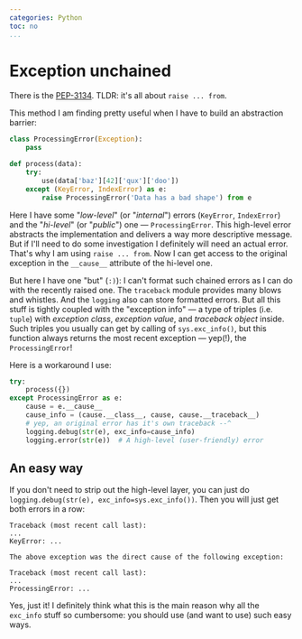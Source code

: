 ```yaml
---
categories: Python
toc: no
...
```


# Exception **unchained**

There is the [PEP-3134](https://www.python.org/dev/peps/pep-3134/). TLDR: it's all about `raise ... from`.

This method I am finding pretty useful when I have to build an abstraction barrier:

```python
class ProcessingError(Exception):
    pass

def process(data):
    try:
        use(data['baz'][42]['qux']['doo'])
    except (KeyError, IndexError) as e:
        raise ProcessingError('Data has a bad shape') from e
```

Here I have some "*low-level*" (or "*internal*") errors (`KeyError`, `IndexError`) and the "*hi-level*" (or "*public*") one — `ProcessingError`. This high-level error abstracts the implementation and delivers a way more descriptive message. But if I'll need to do some investigation I definitely will need an actual error. That's why I am using `raise ... from`. Now I can get access to the original exception in the `__cause__` attribute of the hi-level one.

But here I have one "but" (`:)`): I can't format such chained errors as I can do with the recently raised one. The `traceback` module provides many blows and whistles. And the `logging` also can store formatted errors. But all this stuff is tightly coupled with the "exception info" — a type of triples (i.e. `tuple`) with *exception class*, *exception value*, and *traceback object* inside. Such triples you usually can get by calling of `sys.exc_info()`, but this function always returns the most recent exception — yep(!), the `ProcessingError`!

Here is a workaround I use:

```python
try:
    process({})
except ProcessingError as e:
    cause = e.__cause__
    cause_info = (cause.__class__, cause, cause.__traceback__)
    # yep, an original error has it's own traceback --^
    logging.debug(str(e), exc_info=cause_info)
    logging.error(str(e))  # A high-level (user-friendly) error
```


## An easy way

If you don't need to strip out the high-level layer, you can just do `logging.debug(str(e), exc_info=sys.exc_info())`. Then you will just get both errors in a row:

```text
Traceback (most recent call last):
...
KeyError: ...

The above exception was the direct cause of the following exception:

Traceback (most recent call last):
...
ProcessingError: ...
```

Yes, just it! I definitely think what this is the main reason why all the `exc_info` stuff so cumbersome: you should use (and want to use) such easy ways.
